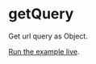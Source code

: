 # getQuery
Get url query as Object.

[Run the example live](https://hashikell.github.io/getQuery/?key1=value1&key2=バリュー2&onlyKey).
